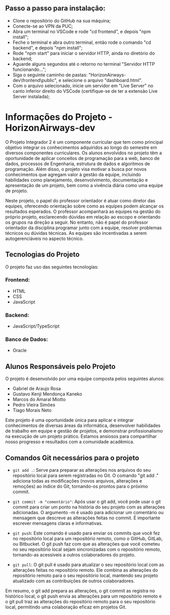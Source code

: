 ## Passo a passo para instalação:
- Clone o repositório do GitHub na sua máquina;
- Conecte-se ao VPN da PUC;
- Abra um terminal no VSCode e rode "cd frontend", e depois "npm install";
- Feche o terminal e abra outro terminal, então rode o comando "cd backend", e depois "npm install";
- Rode "npm start" para iniciar o servidor HTTP, ainda no diretório do backend;
- Aguarde alguns segundos até o retorno no terminal "Servidor HTTP funcionando...";
- Siga o seguinte caminho de pastas: "HorizonAirways-dev\frontend\public", e selecione o arquivo "dashboard.html".
- Com o arquivo selecionado, inicie um servidor em "Live Server" no canto inferior direito do VSCode (certifique-se de ter a extensão Live Server instalada);


# Informações do Projeto - HorizonAirways-dev

O Projeto Integrador 2 é um componente curricular que tem como principal objetivo integrar os conhecimentos adquiridos ao longo do semestre em diversos componentes curriculares. Os alunos envolvidos no projeto têm a oportunidade de aplicar conceitos de programação para a web, banco de dados, processos de Engenharia, estrutura de dados e algoritmos de programação. Além disso, o projeto visa motivar a busca por novos conhecimentos que agregam valor à gestão da equipe, incluindo habilidades como planejamento, desenvolvimento, documentação e apresentação de um projeto, bem como a vivência diária como uma equipe de projeto.

Neste projeto, o papel do professor orientador é atuar como diretor das equipes, oferecendo orientação sobre como as equipes podem alcançar os resultados esperados. O professor acompanhará as equipes na gestão do próprio projeto, esclarecendo dúvidas em relação ao escopo e orientando os grupos na direção a seguir. No entanto, não é papel do professor orientador da disciplina programar junto com a equipe, resolver problemas técnicos ou dúvidas técnicas. As equipes são incentivadas a serem autogerenciáveis no aspecto técnico.

## Tecnologias do Projeto

O projeto faz uso das seguintes tecnologias:

### Frontend:
- HTML
- CSS
- JavaScript

### Backend:
- JavaScript/TypeScript

### Banco de Dados:
- Oracle

## Alunos Responsáveis pelo Projeto

O projeto é desenvolvido por uma equipe composta pelos seguintes alunos:

- Gabriel de Araujo Rosa
- Gustavo Kenji Mendonça Kaneko
- Marcos do Amaral Miotto
- Pedro Vieira Simões
- Tiago Morais Neto

Este projeto é uma oportunidade única para aplicar e integrar conhecimentos de diversas áreas da informática, desenvolver habilidades de trabalho em equipe e gestão de projetos, e demonstrar profissionalismo na execução de um projeto prático. Estamos ansiosos para compartilhar nosso progresso e resultados com a comunidade acadêmica.

## Comandos Git necessários para o projeto

- `git add .`:
  Serve para preparar as alterações nos arquivos do seu repositório local para serem registradas no Git.
  O comando "git add ." adiciona todas as modificações (novos arquivos, alterações e remoções) ao índice do Git, tornando-os prontos para o próximo commit.

- `git commit -m "comentário"`:
  Após usar o git add, você pode usar o git commit para criar um ponto na história do seu projeto com as alterações adicionadas.
  O argumento -m é usado para adicionar um comentário ou mensagem que descreve as alterações feitas no commit. É importante escrever mensagens claras e informativas.

- `git push`:
  Este comando é usado para enviar os commits que você fez no repositório local para um repositório remoto, como o GitHub, GitLab, ou Bitbucket.
  O git push faz com que as alterações que você cometeu no seu repositório local sejam sincronizadas com o repositório remoto, tornando-as acessíveis a outros colaboradores do projeto.

- `git pull`:
  O git pull é usado para atualizar o seu repositório local com as alterações feitas no repositório remoto.
  Ele combina as alterações do repositório remoto para o seu repositório local, mantendo seu projeto atualizado com as contribuições de outros colaboradores.

Em resumo, o git add prepara as alterações, o git commit as registra no histórico local, o git push envia as alterações para um repositório remoto e o git pull traz as alterações do repositório remoto para o seu repositório local, permitindo uma colaboração eficaz em projetos Git.
